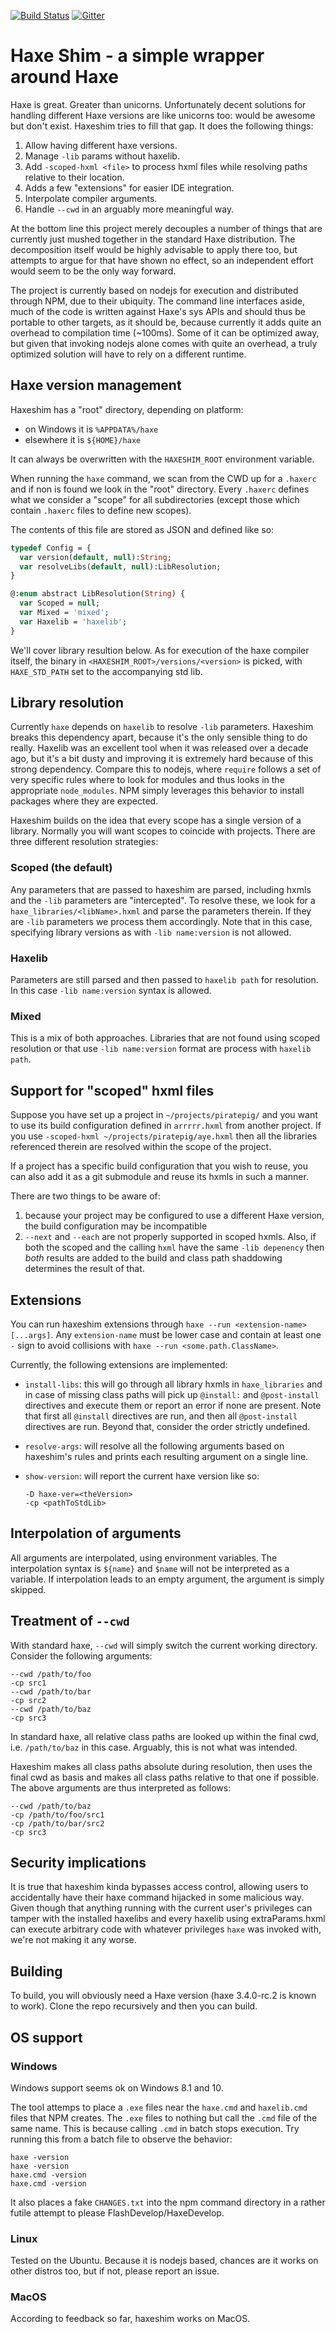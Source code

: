 [![Build Status](https://travis-ci.org/lix-pm/haxeshim.svg?branch=master)](https://travis-ci.org/lix-pm/haxeshim)
[![Gitter](https://badges.gitter.im/Join%20Chat.svg)](https://gitter.im/lix-pm/Lobby)

# Haxe Shim - a simple wrapper around Haxe

Haxe is great. Greater than unicorns. Unfortunately decent solutions for handling different Haxe versions are like unicorns too: would be awesome but don't exist. Haxeshim tries to fill that gap. It does the following things:

1. Allow having different haxe versions.
2. Manage `-lib` params without haxelib.
3. Add `-scoped-hxml <file>` to process hxml files while resolving paths relative to their location.
4. Adds a few "extensions" for easier IDE integration.
5. Interpolate compiler arguments.
6. Handle `--cwd` in an arguably more meaningful way.

At the bottom line this project merely decouples a number of things that are currently just mushed together in the standard Haxe distribution. The decomposition itself would be highly advisable to apply there too, but attempts to argue for that have shown no effect, so an independent effort would seem to be the only way forward.

The project is currently based on nodejs for execution and distributed through NPM, due to their ubiquity. The command line interfaces aside, much of the code is written against Haxe's sys APIs and should thus be portable to other targets, as it should be, because currently it adds quite an overhead to compilation time (~100ms). Some of it can be optimized away, but given that invoking nodejs alone comes with quite an overhead, a truly optimized solution will have to rely on a different runtime.

## Haxe version management

Haxeshim has a "root" directory, depending on platform:

- on Windows it is `%APPDATA%/haxe`
- elsewhere it is `${HOME}/haxe`

It can always be overwritten with the `HAXESHIM_ROOT` environment variable.

When running the `haxe` command, we scan from the CWD up for a `.haxerc` and if non is found we look in the "root" directory. Every `.haxerc` defines what we consider a "scope" for all subdirectories (except those which contain `.haxerc` files to define new scopes).

The contents of this file are stored as JSON and defined like so:

```haxe
typedef Config = {
  var version(default, null):String;
  var resolveLibs(default, null):LibResolution;
}

@:enum abstract LibResolution(String) {
  var Scoped = null;
  var Mixed = 'mixed';
  var Haxelib = 'haxelib';
}
```

We'll cover library resultion below. As for execution of the haxe compiler itself, the binary in `<HAXESHIM_ROOT>/versions/<version>` is picked, with `HAXE_STD_PATH` set to the accompanying std lib.

## Library resolution

Currently `haxe` depends on `haxelib` to resolve `-lib` parameters. Haxeshim breaks this dependency apart, because it's the only sensible thing to do really. Haxelib was an excellent tool when it was released over a decade ago, but it's a bit dusty and improving it is extremely hard because of this strong dependency. Compare this to nodejs, where `require` follows a set of very specific rules where to look for modules and thus looks in the appropriate `node_modules`. NPM simply leverages this behavior to install packages where they are expected.

Haxeshim builds on the idea that every scope has a single version of a library. Normally you will want scopes to coincide with projects. There are three different resolution strategies:

### Scoped (the default)

Any parameters that are passed to haxeshim are parsed, including hxmls and the `-lib` parameters are "intercepted". To resolve these, we look for a `haxe_libraries/<libName>.hxml` and parse the parameters therein. If they are `-lib` parameters we process them accordingly. Note that in this case, specifying library versions as with `-lib name:version` is not allowed.

### Haxelib

Parameters are still parsed and then passed to `haxelib path` for resolution. In this case `-lib name:version` syntax is allowed.

### Mixed

This is a mix of both approaches. Libraries that are not found using scoped resolution or that use `-lib name:version` format are process with `haxelib path`.

## Support for "scoped" hxml files

Suppose you have set up a project in `~/projects/piratepig/` and you want to use its build configuration defined in `arrrrr.hxml` from another project. If you use `-scoped-hxml ~/projects/piratepig/aye.hxml` then all the libraries referenced therein are resolved within the scope of the project.

If a project has a specific build configuration that you wish to reuse, you can also add it as a git submodule and reuse its hxmls in such a manner.

There are two things to be aware of:

1. because your project may be configured to use a different Haxe version, the build configuration may be incompatible
2. `--next` and `--each` are not properly supported in scoped hxmls. Also, if both the scoped and the calling `hxml` have the same `-lib depenency` then *both* results are added to the build and class path shaddowing determines the result of that.

## Extensions

You can run haxeshim extensions through `haxe --run <extension-name> [...args]`. Any `extension-name` must be lower case and contain at least one `-` sign to avoid collisions with `haxe --run <some.path.ClassName>`.

Currently, the following extensions are implemented:

- `install-libs`: this will go through all library hxmls in `haxe_libraries` and in case of missing class paths will pick up `@install:` and `@post-install` directives and execute them or report an error if none are present. Note that first all `@install` directives are run, and then all `@post-install` directives are run. Beyond that, consider the order strictly undefined.
- `resolve-args`: will resolve all the following arguments based on haxeshim's rules and prints each resulting argument on a single line.
- `show-version`: will report the current haxe version like so:

  ```hxml
  -D haxe-ver=<theVersion>
  -cp <pathToStdLib>
  ```

## Interpolation of arguments

All arguments are interpolated, using environment variables. The interpolation syntax is `${name}` and `$name` will not be interpreted as a variable. If interpolation leads to an empty argument, the argument is simply skipped.

## Treatment of `--cwd`

With standard haxe, `--cwd` will simply switch the current working directory. Consider the following arguments:

```hxml
--cwd /path/to/foo
-cp src1
--cwd /path/to/bar
-cp src2
--cwd /path/to/baz
-cp src3
```

In standard haxe, all relative class paths are looked up within the final cwd, i.e. `/path/to/baz` in this case. Arguably, this is not what was intended.

Haxeshim makes all class paths absolute during resolution, then uses the final cwd as basis and makes all class paths relative to that one if possible. The above arguments are thus interpreted as follows:

```hxml
--cwd /path/to/baz
-cp /path/to/foo/src1
-cp /path/to/bar/src2
-cp src3
```

## Security implications

It is true that haxeshim kinda bypasses access control, allowing users to accidentally have their haxe command hijacked in some malicious way. Given though that anything running with the current user's privileges can tamper with the installed haxelibs and every haxelib using extraParams.hxml can execute arbitrary code with whatever privileges `haxe` was invoked with, we're not making it any worse.

## Building

To build, you will obviously need a Haxe version (haxe 3.4.0-rc.2 is known to work). Clone the repo recursively and then you can build.

## OS support

### Windows

Windows support seems ok on Windows 8.1 and 10.

The tool attemps to place a `.exe` files near the `haxe.cmd` and `haxelib.cmd` files that NPM creates. The `.exe` files to nothing but call the `.cmd` file of the same name. This is because calling `.cmd` in batch stops execution. Try running this from a batch file to observe the behavior:

  ```
  haxe -version
  haxe -version
  haxe.cmd -version
  haxe.cmd -version
  ```

It also places a fake `CHANGES.txt` into the npm command directory in a rather futile attempt to please FlashDevelop/HaxeDevelop.

### Linux

Tested on the Ubuntu. Because it is nodejs based, chances are it works on other distros too, but if not, please report an issue.

### MacOS

According to feedback so far, haxeshim works on MacOS.
